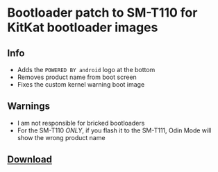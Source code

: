 # Bootloader patch to SM-T110 for KitKat bootloader images

## Info

- Adds the `POWERED BY android` logo at the bottom
- Removes product name from boot screen
- Fixes the custom kernel warning boot image

## Warnings

- I am not responsible for bricked bootloaders
- For the SM-T110 *ONLY*, if you flash it to the SM-T111, Odin Mode will show the wrong product name

## [Download](https://github.com/TriDiscord/samsung_kitkat_bootloader_image_goyawifi/releases "Releases for TriDiscord/samsung_kitkat_bootloader_image_goyawifi" )
